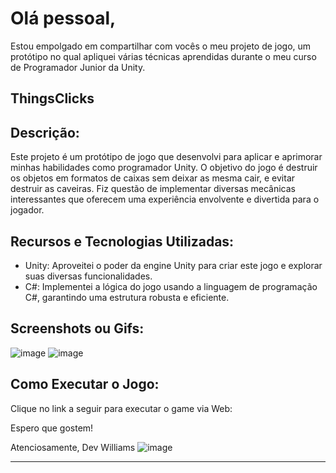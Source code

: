 # Olá pessoal,

Estou empolgado em compartilhar com vocês o meu projeto de jogo, um protótipo no qual apliquei várias técnicas aprendidas durante o meu curso de Programador Junior da Unity.

## ThingsClicks 

## Descrição:
Este projeto é um protótipo de jogo que desenvolvi para aplicar e aprimorar minhas habilidades como programador Unity. O objetivo do jogo é  destruir os objetos em formatos de caixas sem deixar as mesma cair, e evitar destruir as caveiras. Fiz questão de implementar diversas mecânicas interessantes que oferecem uma experiência envolvente e divertida para o jogador.

## Recursos e Tecnologias Utilizadas:
- Unity: Aproveitei o poder da engine Unity para criar este jogo e explorar suas diversas funcionalidades.
- C#: Implementei a lógica do jogo usando a linguagem de programação C#, garantindo uma estrutura robusta e eficiente.

## Screenshots ou Gifs:
![image](https://github.com/willgja/ThingsClicks/assets/43920697/d1be57b6-1373-4bb3-962b-d409d0b94113)
![image](https://github.com/willgja/ThingsClicks/assets/43920697/48f75374-83b9-45ee-bb1b-0aba124a6c86)



## Como Executar o Jogo:
Clique no link a seguir para executar o game via Web: 


Espero que gostem!

Atenciosamente,
Dev Williams
![image](https://github.com/willgja/ThingsClicks/assets/43920697/a5462e33-f4e1-4c3f-a213-d1aedd45a671)



*******
